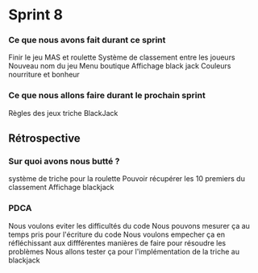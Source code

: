 # Sprint 8

### Ce que nous avons fait durant ce sprint
Finir le jeu MAS et roulette
Système de classement entre les joueurs
Nouveau nom du jeu
Menu boutique
Affichage black jack
Couleurs nourriture et bonheur

### Ce que nous allons faire durant le prochain sprint
Règles des jeux
triche BlackJack

## Rétrospective

### Sur quoi avons nous butté ?
système de triche pour la roulette
Pouvoir récupérer les 10 premiers du classement
Affichage blackjack

### PDCA
Nous voulons eviter les difficultés du code
Nous pouvons mesurer ça au temps pris pour l'écriture du code
Nous voulons empecher ça en réfléchissant aux diffférentes manières de faire pour résoudre les problèmes
Nous allons tester ça pour l'implémentation de la triche au blackjack